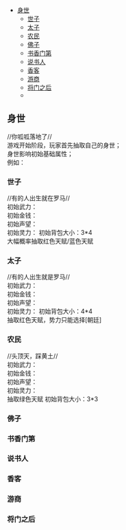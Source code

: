 - [身世](#身世)
  - [世子](#世子)
  - [太子](#太子)
  - [农民](#农民)
  - [佛子](#佛子)
  - [书香门第](#书香门第)
  - [说书人](#说书人)
  - [香客](#香客)
  - [游商](#游商)
  - [将门之后](#将门之后)
  - [](#)
## 身世
//你呱呱落地了//   
游戏开始阶段，玩家首先抽取自己的身世；  
身世影响初始基础属性；  
例如：
### 世子
//有的人出生就在罗马//   
初始武力：    
初始金钱：   
初始声望：   
初始灵力：
初始背包大小：3*4      
大幅概率抽取红色天赋/蓝色天赋    
### 太子
//有的人出生就是罗马//    
初始武力：     
初始金钱：    
初始声望：    
初始灵力：
初始背包大小：4*4          
抽取红色天赋，势力只能选择[朝廷]
### 农民
//头顶天，踩黄土//    
初始武力：     
初始金钱：    
初始声望：    
初始灵力：    
抽取绿色天赋
初始背包大小：3*3  
### 佛子
### 书香门第
### 说书人
### 香客
### 游商
### 将门之后
### 